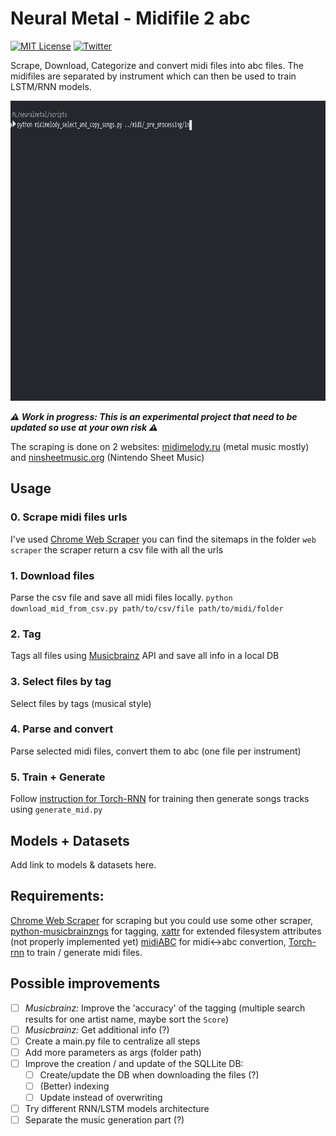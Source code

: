 
# Neural Metal - Midifile 2 abc
[![MIT License](https://img.shields.io/badge/license-MIT-blue.svg)](http://opensource.org/licenses/MIT)
[![Twitter](https://img.shields.io/twitter/url/https/github.com/webslides/webslides.svg?style=social)](https://twitter.com/g_massol)

Scrape, Download, Categorize and convert midi files into abc files. The midifiles are separated by instrument which can then be used to train LSTM/RNN models. 

<img alt="Litmus" src="img/NeuralMetal@2x.gif" width="884" height="480" border="0">

***:warning: Work in progress: This is an experimental project that need to be updated so use at your own risk :warning:***

The scraping is done on 2 websites: [midimelody.ru](http://en.midimelody.ru/) (metal music mostly) and [ninsheetmusic.org](http://www.ninsheetmusic.org/) (Nintendo Sheet Music)


## Usage

### 0. Scrape midi files urls
I've used [Chrome Web Scraper](http://webscraper.io/) you can find the sitemaps in the folder ```web scraper``` the scraper return a csv file with all the urls

### 1. Download files
Parse the csv file and save all midi files locally. 
```python download_mid_from_csv.py path/to/csv/file path/to/midi/folder```

### 2. Tag 
Tags all files using [Musicbrainz](https://musicbrainz.org/) API and save all info in a local DB

### 3. Select files by tag
Select files by tags (musical style)

### 4. Parse and convert
Parse selected midi files, convert them to abc (one file per instrument)

### 5. Train + Generate
Follow [instruction for Torch-RNN](https://github.com/jcjohnson/torch-rnn#usage) for training then generate songs tracks using ```generate_mid.py```

## Models + Datasets

Add link to models & datasets here.

## Requirements:

[Chrome Web Scraper](http://webscraper.io/) for scraping but you could use some other scraper, [python-musicbrainzngs](https://github.com/alastair/python-musicbrainzngs) for tagging, [xattr](https://github.com/xattr/xattr) for extended filesystem attributes (not properly implemented yet) [midiABC](http://abc.sourceforge.net/abcMIDI/original/) for midi<->abc convertion, [Torch-rnn](https://github.com/jcjohnson/torch-rnn) to train / generate midi files.


## Possible improvements
- [ ] _Musicbrainz:_ Improve the 'accuracy' of the tagging (multiple search results for one artist name, maybe sort the ```Score```)
- [ ] _Musicbrainz:_ Get additional info (?)
- [ ] Create a main.py file to centralize all steps
- [ ] Add more parameters as args (folder path)
- [ ] Improve the creation / and update of the SQLLite DB:
    - [ ] Create/update the DB when downloading the files (?)
    - [ ] (Better) indexing 
    - [ ] Update instead of overwriting
- [ ] Try different RNN/LSTM models architecture
- [ ] Separate the music generation part (?)